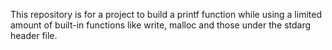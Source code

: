 This repository is for a project to build a printf function while using a limited amount of built-in functions like write, malloc and those under the stdarg header file.
